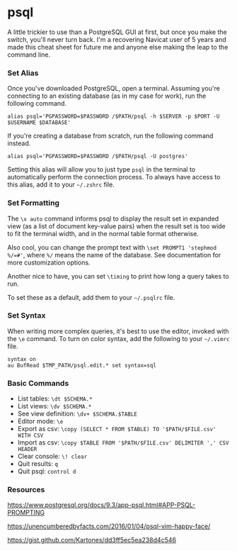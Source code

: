 # psql
 
A little trickier to use than a PostgreSQL GUI at first, but once you make the switch, you'll never turn back. I'm a recovering Navicat user of 5 years and made this cheat sheet for future me and anyone else making the leap to the command line.

### Set Alias

Once you've downloaded PostgreSQL, open a terminal. Assuming you're connecting to an existing database (as in my case for work), run the following command.

`alias psql='PGPASSWORD=$PASSWORD /$PATH/psql -h $SERVER -p $PORT -U $USERNAME $DATABASE'`

If you're creating a database from scratch, run the following command instead.

`alias psql='PGPASSWORD=$PASSWORD /$PATH/psql -U postgres'`

Setting this alias will allow you to just type `psql` in the terminal to automatically perform the connection process. To always have access to this alias, add it to your `~/.zshrc` file.

### Set Formatting

The `\x auto` command informs psql to display the result set in expanded view (as a list of document key-value pairs) when the result set is too wide to fit the terminal width, and in the normal table format otherwise.

Also cool, you can change the prompt text with `\set PROMPT1 'stephmod %/=#'`, where `%/` means the name of the database. See documentation for more customization options.

Another nice to have, you can set `\timing` to print how long a query takes to run.

To set these as a default, add them to your `~/.psqlrc` file.

### Set Syntax

When writing more complex queries, it's best to use the editor, invoked with the `\e` command. To turn on color syntax, add the following to your `~/.vimrc` file.

```
syntax on
au BufRead $TMP_PATH/psql.edit.* set syntax=sql
```

### Basic Commands

- List tables: `\dt $SCHEMA.*`
- List views: `\dv $SCHEMA.*`
- See view definition: `\dv+ $SCHEMA.$TABLE`
- Editor mode: `\e`
- Export as csv: `\copy (SELECT * FROM $TABLE) TO '$PATH/$FILE.csv' WITH CSV`
- Import as csv: `\copy $TABLE FROM '$PATH/$FILE.csv' DELIMITER ',' CSV HEADER`
- Clear console: `\! clear`
- Quit results: `q`
- Quit psql: `control d`

### Resources

https://www.postgresql.org/docs/9.3/app-psql.html#APP-PSQL-PROMPTING

https://unencumberedbyfacts.com/2016/01/04/psql-vim-happy-face/

https://gist.github.com/Kartones/dd3ff5ec5ea238d4c546